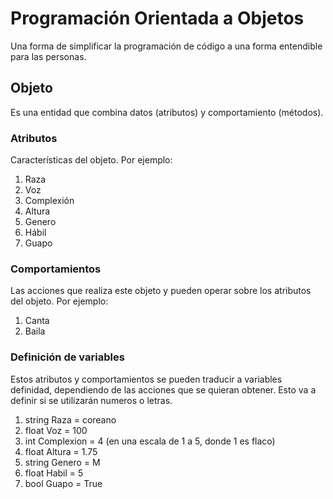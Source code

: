 # Programación Orientada a Objetos
Una forma de simplificar la programación de código a una forma entendible para las personas.

## Objeto
Es una entidad que combina datos (atributos) y comportamiento (métodos).

### Atributos
Características del objeto. Por ejemplo:
1. Raza
2. Voz
3. Complexión
4. Altura
6. Genero
7. Hábil
8. Guapo

### Comportamientos
Las acciones que realiza este objeto y pueden operar sobre los atributos del objeto. Por ejemplo:
1. Canta
2. Baila

### Definición de variables
Estos atributos y comportamientos se pueden traducir a variables definidad, dependiendo de las acciones que se quieran obtener. Esto va a definir si se utilizarán numeros o letras.
1. string Raza = coreano
2. float Voz = 100
3. int Complexion = 4 (en una escala de 1 a 5, donde 1 es flaco)
4. float Altura = 1.75
5. string Genero = M
6. float Habil = 5
7. bool Guapo = True
